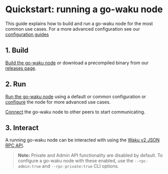 # Quickstart: running a go-waku node

This guide explains how to build and run a go-waku node
for the most common use cases.
For a more advanced configuration see our [configuration guides](./how-to/configure.md)

## 1. Build

[Build the go-waku node](./how-to/build.md)
or download a precompiled binary from our [releases page](https://github.com/waku-org/go-waku/releases).
<!-- Docker images are published to [statusteam/go-waku](https://hub.docker.com/r/statusteam/go-waku/tags) on DockerHub. -->
<!-- TODO: more advanced explanation on finding and using docker images -->

## 2. Run

[Run the go-waku node](./how-to/run.md) using a default or common configuration
or [configure](./how-to/configure.md) the node for more advanced use cases.

[Connect](./how-to/connect.md) the go-waku node to other peers to start communicating.

## 3. Interact

A running go-waku node can be interacted with using the [Waku v2 JSON RPC API](https://rfc.vac.dev/spec/16/).

> **Note:** Private and Admin API functionality are disabled by default.
To configure a go-waku node with these enabled,
use the `--rpc-admin:true` and `--rpc-private:true` CLI options.
